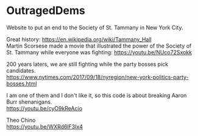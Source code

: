 # OutragedDems
Website to put an end to the Society of St. Tammany in New York City.

Great history: https://en.wikipedia.org/wiki/Tammany_Hall<BR>
Martin Scorsese made a movie that illustrated the power of the Society of St. Tammany while everyone was fighting: https://youtu.be/NUco72Sxokk

200 years laters, we are still fighting while the party bosses pick candidates.<BR> 
https://www.nytimes.com/2017/09/18/nyregion/new-york-politics-party-bosses.html

I am one of them and I don't like it, so this code is about breaking Aaron Burr shenanigans.<BR>
https://youtu.be/cyO9kReAcio

Theo Chino<BR>
https://youtu.be/WXRd6lF3Ix4
